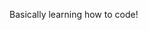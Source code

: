 Basically learning how to code!

<!---
feperroni/feperroni is a ✨ special ✨ repository because its `README.md` (this file) appears on your GitHub profile.
You can click the Preview link to take a look at your changes.
--->
